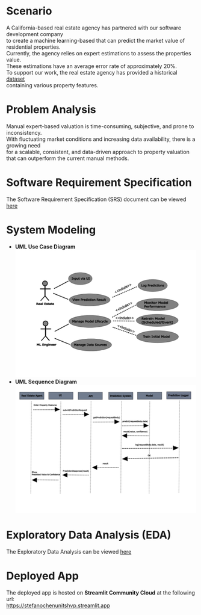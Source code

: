 # Scenario

A California-based real estate agency has partnered with our software development company \
to create a machine learning-based that can predict the market value of residential properties. \
Currently, the agency relies on expert estimations to assess the properties value.\
These estimations have an average error rate of approximately 20%.\
To support our work, the real estate agency has provided a historical [dataset](https://www.kaggle.com/datasets/fedesoriano/california-housing-prices-data-extra-features) \
containing various property features.

# Problem Analysis

Manual expert-based valuation is time-consuming, subjective, and prone to inconsistency. \
With fluctuating market conditions and increasing data availability, there is a growing need\
for a scalable, consistent, and data-driven approach to property valuation \
that can outperform the current manual methods.

# Software Requirement Specification

The Software Requirement Specification (SRS) document can be viewed [here](/docs/srs/Software%20Requirements%20Specification.pdf)

# System Modeling

- **UML Use Case Diagram**
  ![UML use case diagram](/docs/uml/usercase.png)
- **UML Sequence Diagram**
  ![UML sequence diagram](/docs/uml/sequence.png)

# Exploratory Data Analysis (EDA)

The Exploratory Data Analysis can be viewed [here](/notebooks/eda/House-Value-Prediction-EDA.ipynb)

# Deployed App

The deployed app is hosted on **Streamlit Community Cloud** at the following url:\
https://stefanochenunitshvp.streamlit.app